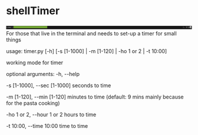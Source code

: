 # shellTimer
![Look in terminal](./imgs/new_img.png)
For those that live in the terminal and needs to set-up a timer for small things

usage: timer.py [-h] [-s [1-1000] | -m [1-120] | -ho 1 or 2 | -t 10:00]

working mode for timer

optional arguments:
  -h, --help

  -s [1-1000], --sec [1-1000] seconds to time

  -m [1-120], --min [1-120] minutes to time (default: 9 mins mainly because for the pasta cooking)

  -ho 1 or 2, --hour 1 or 2 hours to time

  -t 10:00, --time 10:00 time to time
